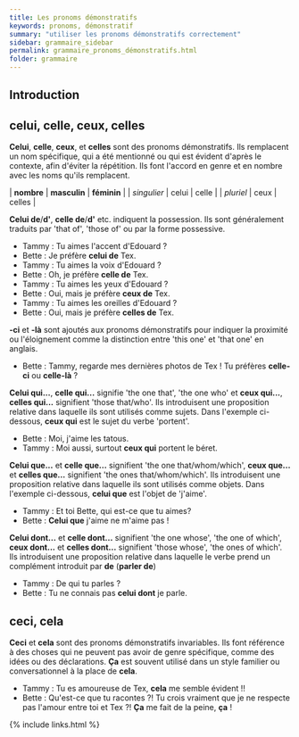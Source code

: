 ```yaml
---
title: Les pronoms démonstratifs
keywords: pronoms, démonstratif
summary: "utiliser les pronoms démonstratifs correctement"
sidebar: grammaire_sidebar
permalink: grammaire_pronoms_démonstratifs.html
folder: grammaire
---
```


## Introduction

## celui, celle, ceux, celles

**Celui**, **celle**, **ceux**, et **celles** sont des pronoms démonstratifs. Ils remplacent un nom spécifique, qui a été mentionné ou qui est évident d'après le contexte, afin d'éviter la répétition. Ils font l'accord en genre et en nombre avec les noms qu'ils remplacent.

| **nombre** | **masculin** | **féminin** |
| *singulier* | celui | celle |
| *pluriel* | ceux | celles |

**Celui de**/**d'**, **celle de**/**d'** etc. indiquent la possession. Ils sont généralement traduits par 'that of', 'those of' ou par la forme possessive.

* Tammy : Tu aimes l'accent d'Edouard ?
* Bette : Je préfère **celui de** Tex.
* Tammy : Tu aimes la voix d'Edouard ?
* Bette : Oh, je préfère **celle de** Tex.
* Tammy : Tu aimes les yeux d'Edouard ?
* Bette : Oui, mais je préfère **ceux de** Tex.
* Tammy : Tu aimes les oreilles d'Edouard ?
* Bette : Oui, mais je préfère **celles de** Tex.


**-ci** et **-là** sont ajoutés aux pronoms démonstratifs pour indiquer la proximité ou l'éloignement comme la distinction entre 'this one' et 'that one' en anglais.

* Bette : Tammy, regarde mes dernières photos de Tex ! Tu préfères **celle-ci** ou **celle-là** ?

**Celui qui...**, **celle qui...** signifie 'the one that', 'the one who' et **ceux qui...**, **celles qui...** signifient 'those that/who'. Ils introduisent une proposition relative dans laquelle ils sont utilisés comme sujets. Dans l'exemple ci-dessous, **ceux qui** est le sujet du verbe 'portent'.

* Bette : Moi, j'aime les tatous.
* Tammy : Moi aussi, surtout **ceux qui** portent le béret.

**Celui que...** et **celle que...** signifient 'the one that/whom/which', **ceux que...** et **celles que...** signifient 'the ones that/whom/which'. Ils introduisent une proposition relative dans laquelle ils sont utilisés comme objets. Dans l'exemple ci-dessous, **celui que** est l'objet de 'j'aime'.

* Tammy : Et toi Bette, qui est-ce que tu aimes?
* Bette : **Celui que** j'aime ne m'aime pas !

**Celui dont...** et **celle dont...** signifient 'the one whose', 'the one of which', **ceux dont...** et **celles dont...** signifient 'those whose', 'the ones of which'. Ils introduisent une proposition relative dans laquelle le verbe prend un complément introduit par **de** (**parler de**)

* Tammy : De qui tu parles ?
* Bette : Tu ne connais pas **celui dont** je parle.

## ceci, cela

**Ceci** et **cela** sont des pronoms démonstratifs invariables. Ils font référence à des choses qui ne peuvent pas avoir de genre spécifique, comme des idées ou des déclarations. **Ça** est souvent utilisé dans un style familier ou conversationnel à la place de **cela**.

* Tammy : Tu es amoureuse de Tex, **cela** me semble évident !!
* Bette : Qu'est-ce que tu racontes ?! Tu crois vraiment que je ne respecte pas l'amour entre toi et Tex ?! **Ça** me fait de la peine, **ça** !

{% include links.html %}
